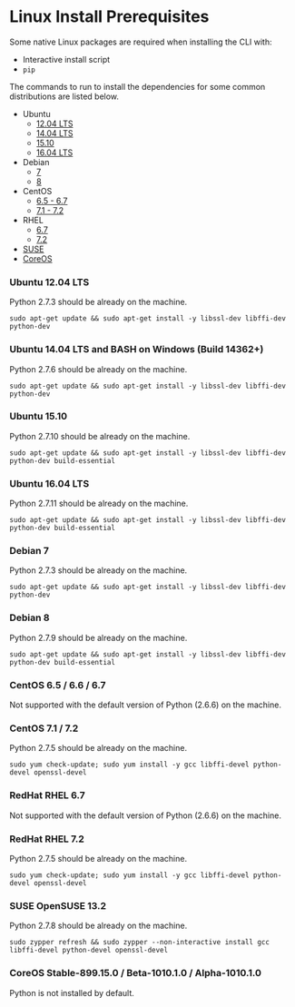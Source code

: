 Linux Install Prerequisites
===========================

Some native Linux packages are required when installing the CLI with:
- Interactive install script
- ``pip``

The commands to run to install the dependencies for some common distributions are listed below.

* Ubuntu
  * [12.04 LTS](#ubuntu-1204-lts)
  * [14.04 LTS](#ubuntu-1404-lts-and-bash-on-windows-build-14362)
  * [15.10](#ubuntu-1510)
  * [16.04 LTS](#ubuntu-1604-lts)
* Debian
  * [7](#debian-7)
  * [8](#debian-8)
* CentOS
  * [6.5 - 6.7](#centos-65--66--67)
  * [7.1 - 7.2](#centos-71--72)
* RHEL
  * [6.7](#redhat-rhel-67)
  * [7.2](#redhat-rhel-72)
* [SUSE](#suse-opensuse-132)
* [CoreOS](#coreos-stable-899150--beta-101010--alpha-101010)

### Ubuntu 12.04 LTS
Python 2.7.3 should be already on the machine.
```
sudo apt-get update && sudo apt-get install -y libssl-dev libffi-dev python-dev
```

### Ubuntu 14.04 LTS and BASH on Windows (Build 14362+)
Python 2.7.6 should be already on the machine.
```
sudo apt-get update && sudo apt-get install -y libssl-dev libffi-dev python-dev
```

### Ubuntu 15.10
Python 2.7.10 should be already on the machine.
```
sudo apt-get update && sudo apt-get install -y libssl-dev libffi-dev python-dev build-essential
```

### Ubuntu 16.04 LTS
Python 2.7.11 should be already on the machine.
```
sudo apt-get update && sudo apt-get install -y libssl-dev libffi-dev python-dev build-essential
```

### Debian 7
Python 2.7.3 should be already on the machine.
```
sudo apt-get update && sudo apt-get install -y libssl-dev libffi-dev python-dev
```

### Debian 8
Python 2.7.9 should be already on the machine.
```
sudo apt-get update && sudo apt-get install -y libssl-dev libffi-dev python-dev build-essential
```

### CentOS 6.5 / 6.6 / 6.7

Not supported with the default version of Python (2.6.6) on the machine.

### CentOS 7.1 / 7.2
Python 2.7.5 should be already on the machine.
```
sudo yum check-update; sudo yum install -y gcc libffi-devel python-devel openssl-devel
```

### RedHat RHEL 6.7

Not supported with the default version of Python (2.6.6) on the machine.

### RedHat RHEL 7.2
Python 2.7.5 should be already on the machine.
```
sudo yum check-update; sudo yum install -y gcc libffi-devel python-devel openssl-devel
```

### SUSE OpenSUSE 13.2
Python 2.7.8 should be already on the machine.
```
sudo zypper refresh && sudo zypper --non-interactive install gcc libffi-devel python-devel openssl-devel
```

### CoreOS Stable-899.15.0 / Beta-1010.1.0 / Alpha-1010.1.0

Python is not installed by default.
